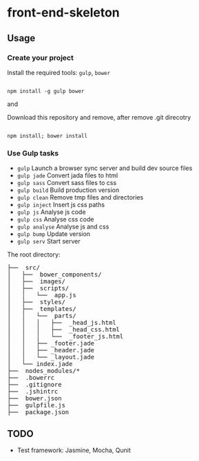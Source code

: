 # front-end-skeleton 

## Usage

### Create your project

Install the required tools: `gulp`, `bower`
```

npm install -g gulp bower
```

and

Download this repository and remove, after remove .git direcotry
```

npm install; bower install
```

### Use Gulp tasks

* `gulp` Launch a browser sync server and build dev source files
* `gulp jade` Convert jada files to html
* `gulp sass` Convert sass files to css
* `gulp build` Build production version
* `gulp clean` Remove tmp files and directories 
* `gulp inject` Insert js css paths
* `gulp js` Analyse js code
* `gulp css` Analyse css code
* `gulp analyse` Analyse js and css
* `gulp bump` Update version
* `gulp serv` Start server

The root directory:
<pre>
├──  src/
│   ├──  bower_components/
│   ├──  images/
│   ├──  scripts/
│   │   └──  app.js
│   ├──  styles/
│   ├──  templates/
│   │   └──  parts/
│   │   │   ├──  _head_js.html
│   │   │   ├──  _head_css.html
│   │   │   └──  _footer_js.html
│   │   ├── _footer.jade
│   │   ├── _header.jade
│   │   └── _layout.jade
│   └── index.jade
├──  nodes_modules/*
├──  .bowerrc
├──  .gitignore
├──  .jshintrc
├──  bower.json
├──  gulpfile.js
├──  package.json
</pre>

## **TODO**
* Test framework: Jasmine, Mocha, Qunit